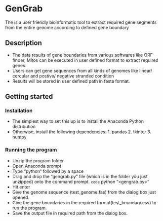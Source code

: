 # GenGrab
The is a user friendly bioinformatic tool to extract required gene segments from the entire genome according to defined gene boundary  
## Description
* The data results of gene boundaries from various softwares like ORF finder, Mitos can be executed in user defined format to extract required genes.
* Users can get gene sequences from all kinds of genomes like linear/ cercular and postive/ negative stranded condition
* Results will be stored in user defined path in fasta format.
## Getting started
### Installation
* The simplest way to set this up is to install the Anaconda Python distribution
* Otherwise, install the following dependencies: 1. pandas
                                                 2. tkinter
                                                 3. numpy
### Running the program
* Unzip the program folder
* Open Anaconda prompt
* Type “python“ followed by a space
* Drag and drop the “gengrab.py” file (which is in the folder you just unzipped) onto the command prompt.
`code`
python “<gengrab.py>”
* Hit enter
* Give the genome sequence (test_genome.fas) from the dialog box just opened.
* Give the gene boundaries in the required format(test_boundary.csv) to run the program.
* Save the output file in required path from the dialog box.




